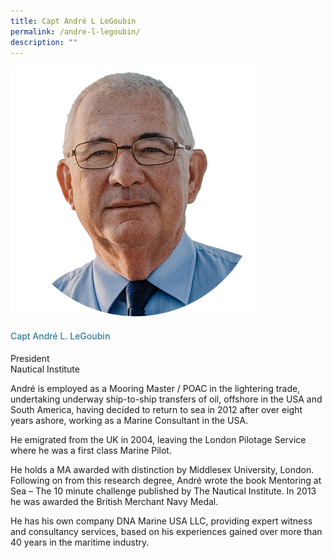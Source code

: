 ```yaml
---
title: Capt André L LeGoubin
permalink: /andre-l-legoubin/
description: ""
---
```

<div class="row">
<div class="col is-3">
<img src="/images/Speakers_23/Session1p2/capt andre l legoubin.png">
</div>
<div class="col is-9 speaker-details">
<h4>Capt André L. LeGoubin</h4>
<p>President<br>Nautical Institute <br>
</p>
<p>André is employed as a Mooring Master / POAC in the lightering trade, undertaking underway ship-to-ship transfers of oil, offshore in the USA and South America, having decided to return to sea in 2012 after over eight years ashore, working as a Marine Consultant in the USA.</p>
<p>
He emigrated from the UK in 2004, leaving the London Pilotage Service where he was a first class Marine Pilot.</p>
<p>He holds a MA awarded with distinction by Middlesex University, London. Following on from this research degree, André wrote the book Mentoring at Sea – The 10 minute challenge published by The Nautical Institute. In 2013 he was awarded the British Merchant Navy Medal.
</p>
<p>He has his own company DNA Marine USA LLC, providing expert witness and consultancy services, based on his experiences gained over more than 40 years in the maritime industry.</p>
</div>
</div>


<style type="text/css"> 
    .is-left{
      text-align: left;
    }
    h4{
      font-weight: 500; 
      color: #337B9A !important;
    }
     .speaker-details p { text-align: justified; }
  </style>